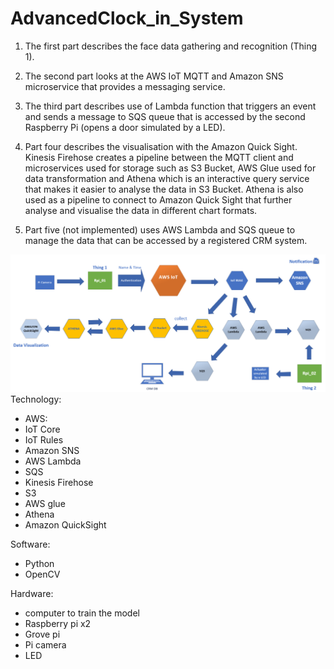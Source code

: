 # AdvancedClock_in_System
1. The first part describes the face data gathering and recognition (Thing 1).

2. The second part looks at the AWS IoT MQTT and Amazon SNS microservice that provides a messaging service.

3. The third part describes use of Lambda function that triggers an event and
sends a message to SQS queue that is accessed by the second Raspberry Pi (opens a door simulated by a LED).
4. Part four describes the visualisation with the Amazon Quick Sight. Kinesis Firehose creates a pipeline between the MQTT client and microservices used for storage such as S3 Bucket, AWS Glue used for data transformation and Athena which is an interactive query service that makes it easier to analyse the data in S3 Bucket. Athena is also used as a
pipeline to connect to Amazon Quick Sight that further analyse and visualise the data in different chart formats.

4. Part five (not implemented) uses AWS Lambda and SQS queue to
manage the data that can be accessed by a registered CRM system.


![](Pictures/Architecture.PNG)
Technology:
- AWS:
- IoT Core
- IoT Rules
- Amazon SNS
- AWS Lambda
- SQS
- Kinesis Firehose
- S3
- AWS glue
- Athena
- Amazon QuickSight 

Software:
- Python 
- OpenCV

Hardware: 
- computer to train the model 
- Raspberry pi x2 
- Grove pi
- Pi camera
- LED

